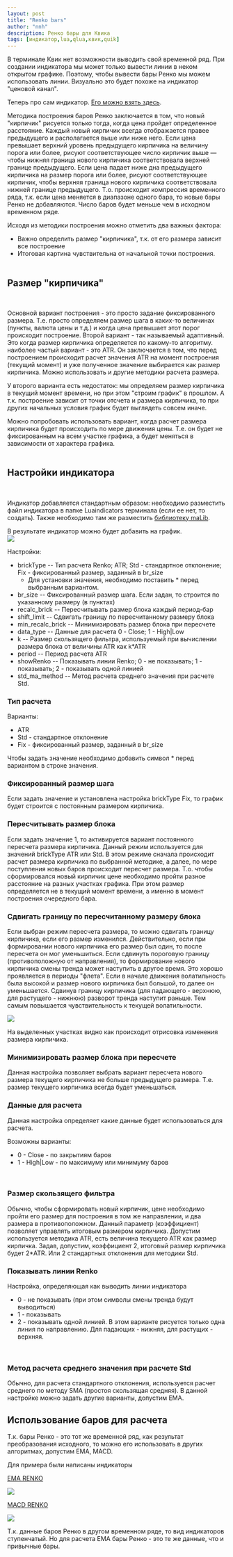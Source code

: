 ```yaml
---
layout: post
title: "Renko bars"
author: "nnh"
description: Ренко бары для Квика
tags: [индикатор,lua,qlua,квик,quik]
---
```


В терминале Квик нет возможности выводить свой временной ряд. При создании индикатора мы может только вывести линии в неком открытом графике. Поэтому, чтобы вывести бары Ренко мы можем использовать линии.
Визуально это будет похоже на индикатор "ценовой канал".

Теперь про сам индикатор. [Его можно взять здесь](https://github.com/nick-nh/qlua/blob/master/RenkoATR.lua).

Методика построения баров Ренко заключается в том, что новый "кирпичик" рисуется только тогда, когда цена пройдет определенное расстояние. Каждый новый кирпичик всегда отображается правее предыдущего и располагается выше или ниже него.
Если цена превышает верхний уровень предыдущего кирпичика на величину порога или более, рисуют соответствующее число кирпичик выше — чтобы нижняя граница нового кирпичика соответствовала верхней границе предыдущего. Если цена падает ниже дна предыдущего кирпичика на размер порога или более, рисуют соответствующее кирпичик, чтобы верхняя граница нового кирпичика соответствовала нижней границе предыдущего.
Т.о. происходит компрессия временного ряда, т.к. если цена меняется в диапазоне одного бара, то новые бары Ренко не добавляются. Число баров будет меньше чем в исходном временном ряде.

Исходя из методики построения можно отметить два важных фактора:
- Важно определить размер "кирпичика", т.к. от его размера зависит все построение
- Итоговая картина чувствительна от начальной точки построения.
<br><br>

## Размер "кирпичика"
<br>

Основной вариант построения - это просто задание фиксированного размера. Т.е. просто определяем размер шага в каких-то величинах (пункты, валюта цены и т.д.) и когда цена превышает этот порог происходит построение.
Второй вариант - так называемый адаптивный. Это когда размер кирпичика определяется по какому-то алгоритму. наиболее частый вариант - это ATR. Он заключается в том, что перед построением происходит расчет значения ATR
на момент построения (текущий момент) и уже полученное значение выбирается как размер кирпичика. Можно использовать и другие методики расчета размера.

У второго варианта есть недостаток: мы определяем размер кирпичика в текущий момент времени, но при этом "строим график" в прошлом. А т.к. построение зависит от точки отсчета и размера кирпичика, то при других начальных условия график будет выглядеть совсем иначе.

Можно попробовать использовать вариант, когда расчет размера кирпичика будет происходить по мере движения цены. Т.е. он будет не фиксированным на всем участке графика, а будет меняться в зависимости от характера графика.
<br><br>

## Настройки индикатора
<br>

Индикатор добавляется стандартным образом: необходимо разместить файл индикатора в папке Luaindicators терминала (если ее нет, то создать). Также необходимо там же разместить [библиотеку maLib](https://github.com/nick-nh/qlua/blob/master/maLib.lua).

В результате индикатор можно будет добавить на график.
<br>
![](/assets/images/renko/renko_0.PNG)
<br>

Настройки:
- brickType           -- Тип расчета Renko; ATR; Std - стандартное отклонение; Fix - фиксированный размер, заданный в br_size
    - Для установки значения, необходимо поставить * перед выбранным вариантом.
- br_size             -- Фиксированный размер шага. Если задан, то строится по указанному размеру (в пунктах)
- recalc_brick        -- Пересчитывать размер блока каждый период-бар
- shift_limit         -- Сдвигать границу по пересчитанному размеру блока
- min_recalc_brick    -- Минимизировать размер блока при пересчете
- data_type           -- Данные для расчета 0 - Close; 1 - High|Low
- k                   -- Размер скользящего фильтра, используемый при вычислении размера блока от величины ATR как k*ATR
- period              -- Период расчета ATR
- showRenko           -- Показывать линии Renko; 0 - не показывать; 1 - показывать; 2 - показывать одной линией
- std_ma_method       -- Метод расчета среднего значения при расчете Std.

### Тип расчета
Варианты:
- ATR
- Std - стандартное отклонение
- Fix - фиксированный размер, заданный в br_size

Чтобы задать значение необходимо добавить символ * перед вариантом в строке значения.
<br>

### Фиксированный размер шага
Если задать значение и установлена настройка brickType Fix, то график будет строится с постоянным размером кирпичика.
<br>

### Пересчитывать размер блока
Если задать значение 1, то активируется вариант постоянного пересчета размера кирпичика. Данный режим используется для значений brickType ATR или Std. В этом режиме сначала происходит расчет размера кирпичика по выбранной методике, а далее, по мере поступления новых баров происходит пересчет размера. Т.о. чтобы сформировался новый кирпичик цене необходимо пройти разное расстояние на разных участках графика. При этом размер определяется не в текущий момент времени, а именно в момент построения очередного бара.
<br>

### Сдвигать границу по пересчитанному размеру блока
Если выбран режим пересчета размера, то можно сдвигать границу кирпичика, если его размер изменился. Действительно, если при формировании нового кирпичика его размер был один, то после пересчета он мог уменьшиться. Если сдвинуть пороговую границу (противоположную от направления), то формирование нового кирпичика смены тренда может наступить в другое время. Это хорошо проявляется в периоды "флета". Если в начале движения волатильность была высокой и размер нового кирпичика был большой, то далее он уменьшается. Сдвинув границу кирпичика (для падающего - верхнюю, для растущего - нижнюю) разворот тренда наступит раньше. Тем самым повышается чувствительность к текущей волатильности.
<br>

![](/assets/images/renko/renko_1.PNG)
<br>

На выделенных участках видно как происходит отрисовка изменения размера кирпичика.
<br>

### Минимизировать размер блока при пересчете
Данная настройка позволяет выбрать вариант пересчета нового размера текущего кирпичика не больше предыдущего размера. Т.е. размер текущего кирпичика всегда будет уменьшаться.
<br>

### Данные для расчета
Данная настройка определяет какие данные будет использоваться для расчета.

Возможны варианты:
- 0 - Close - по закрытиям баров
- 1 - High|Low - по максимуму или минимуму баров
<br>

### Размер скользящего фильтра
Обычно, чтобы сформировать новый кирпичик, цене необходимо пройти его размер для построения в том же направлении, и два размера в противоположном. Данный параметр (коэффициент) позволяет управлять итоговым размером кирпичика.
Допустим используется методика ATR, есть величина текущего ATR как размер кирпичка. Задав, допустим, коэффициент 2, итоговый размер кирпичика будет 2*ATR. Или 2 стандартных отклонения для методики Std.
<br>

### Показывать линии Renko
Настройка, определяющая как выводить линии индикатора

- 0 - не показывать (при этом символы смены тренда будут выводиться)
- 1 - показывать
- 2 - показывать одной линией. В этом варианте рисуется только одна линия по направлению. Для падающих - нижняя, для растущих - верхняя.
<br>

### Метод расчета среднего значения при расчете Std
Обычно, для расчета стандартного отклонения, используется расчет среднего по методу SMA (простоя скользящая средняя). В данной настройке можно задать другие варианты, допустим EMA.
<br>

## Использование баров для расчета

Т.к. бары Ренко - это тот же временной ряд, как результат преобразования исходного, то можно его использовать в других алгоритмах, допустим EMA, MACD.

Для примера были написаны индикаторы

[EMA RENKO](https://github.com/nick-nh/qlua/blob/master/emaRenkoATR.lua)
<br>

![](/assets/images/renko/renko_2.PNG)

[MACD RENKO](https://github.com/nick-nh/qlua/blob/master/macdRenkoATR.lua)
<br>

![](/assets/images/renko/renko_3.PNG)


Т.к. данные баров Ренко в другом временном ряде, то вид индикаторов ступенчатый. Но для расчета EMA бары Ренко - это те же данные, что и привычные бары.